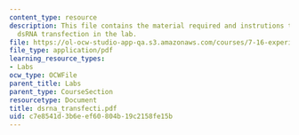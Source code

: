 ```yaml
---
content_type: resource
description: This file contains the material required and instrutions to carry out
  dsRNA transfection in the lab.
file: https://ol-ocw-studio-app-qa.s3.amazonaws.com/courses/7-16-experimental-molecular-biology-biotechnology-ii-spring-2005/c7e8541d3b6eef60804b19c2158fe15b_dsrna_transfecti.pdf
file_type: application/pdf
learning_resource_types:
- Labs
ocw_type: OCWFile
parent_title: Labs
parent_type: CourseSection
resourcetype: Document
title: dsrna_transfecti.pdf
uid: c7e8541d-3b6e-ef60-804b-19c2158fe15b
---
```

